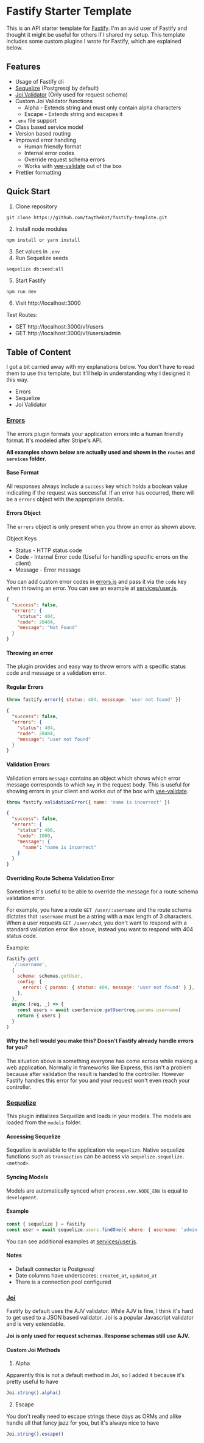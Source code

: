 # Fastify Starter Template
This is an API starter template for [Fastify](https://www.fastify.io/). I'm an avid user of Fastify and thought it might
be useful for others if I shared my setup. This template includes some custom plugins I wrote for Fastify, which
are explained below.

## Features
* Usage of Fastify cli
* [Sequelize](https://sequelize.org/) (Postgresql by default)
* [Joi Validator](https://joi.dev/) (Only used for request schema)
* Custom Joi Validator functions
    * Alpha - Extends string and must only contain alpha characters
    * Escape - Extends string and escapes it
* `.env` file support
* Class based service model
* Version based routing
* Improved error handling
  * Human friendly format
  * Internal error codes
  * Override request schema errors
  * Works with [vee-validate](https://vee-validate.logaretm.com/v4/) out of the box
* Prettier formatting

## Quick Start
1. Clone repository
```
git clone https://github.com/taythebot/fastify-template.git
```
2. Install node modules
 ```
 npm install or yarn install
 ```
3. Set values in `.env`
4. Run Sequelize seeds
```
sequelize db:seed:all
```
5. Start Fastify
```
npm run dev
```
6. Visit http://localhost:3000

Test Routes:
- GET http://localhost:3000/v1/users
- GET http://localhost:3000/v1/users/admin

## Table of Content
I got a bit carried away with my explanations below. You don't have to read them to use this template, but it'll help
in understanding why I designed it this way.

* Errors
* Sequelize
* Joi Validator

### [Errors](plugins/errors.js)
The errors plugin formats your application errors into a human friendly format. It's modeled after Stripe's API.

**All examples shown below are actually used and shown in the `routes` and `services` folder.**

#### Base Format
All responses always include a `success` key which holds a boolean value indicating if the request was successful.
If an error has occurred, there will be a `errors` object with the appropriate details.

#### Errors Object
The `errors` object is only present when you throw an error as shown above.

Object Keys
* Status - HTTP status code
* Code - Internal Error code (Useful for handling specific errors on the client)
* Message - Error message

You can add custom error codes in [errors.js](plugins/errors.js) and pass it via the `code` key when throwing an error.
You can see an example at [services/user.js](services/user.js).

```json
{
  "success": false,
  "errors": {
    "status": 404,
    "code": 20404,
    "message": "Not Found"
  }
}
```


#### Throwing an error
The plugin provides and easy way to throw errors with a specific status code and message or a validation error.

#### Regular Errors
```js
throw fastify.error({ status: 404, messsage: 'user not found' })
```
```json
{
  "success": false,
  "errors": {
    "status": 404,
    "code": 20404,
    "message": "user not found"
  }
}
```

#### Validation Errors
Validation errors `message` contains an object which shows which error message corresponds to which `key` in the
request body. This is useful for showing errors in your client and works out of the box with
[vee-validate](https://vee-validate.logaretm.com/v4/).

```js
throw fastify.validationError({ name: 'name is incorrect' })
```
```json
{
  "success": false,
  "errors": {
    "status": 400,
    "code": 1000,
    "message": {
      "name": "name is incorrect"
    }
  }
}
```

#### Overriding Route Schema Validation Error
Sometimes it's useful to be able to override the message for a route schema validation error.

For example, you have a route `GET /user/:username` and the route schema dictates that `:username` must be a string
with a max length of 3 characters. When a user requests `GET /user/abcd`, you don't want to respond with a standard
validation error like above, instead you want to respond with 404 status code.

Example:
```js
fastify.get(
  '/:username',
  {
    schema: schemas.getUser,
    config: {
      errors: { params: { status: 404, message: 'user not found' } },
    },
  },
  async (req, _) => {
    const users = await userService.getUser(req.params.username)
    return { users }
  }
)
```

#### Why the hell would you make this? Doesn't Fastify already handle errors for you?
The situation above is something everyone has come across while making a web application. Normally in frameworks like
Express, this isn't a problem because after validation the result is handed to the controller. However Fastify
handles this error for you and your request won't even reach your controller.

### [Sequelize](plugins/sequelize.js)
This plugin initializes Sequelize and loads in your models. The models are loaded from the `models` folder.

#### Accessing Sequelize
Sequelize is available to the application via `sequelize`. Native sequelize functions such as `transaction`
can be access via `sequelize.sequelize.<method>`.

#### Syncing Models
Models are automatically synced when `process.env.NODE_ENV` is equal to `development`.

#### Example
```js
const { sequelize } = fastify
const user = await sequelize.users.findOne({ where: { username: 'admin' } })
```
You can see additional examples at [services/user.js](services/user.js).

#### Notes
* Default connector is Postgresql
* Date columns have underscores: `created_at`, `updated_at`
* There is a connection pool configured

### [Joi](plugins/validator.js)
Fastify by default uses the AJV validator. While AJV is fine, I think it's hard to get used to a JSON based validator.
Joi is a popular Javascript validator and is very extendable.

**Joi is only used for request schemas. Response schemas still use AJV.**

#### Custom Joi Methods
1. Alpha

Apparently this is not a default method in Joi, so I added it because it's pretty useful to have
```js
Joi.string().alpha()
```
2. Escape

You don't really need to escape strings these days as ORMs and alike handle all that fancy jazz for you, but it's always
nice to have
```js
Joi.string().escape()
```